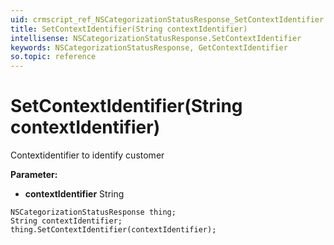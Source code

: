 ```yaml
---
uid: crmscript_ref_NSCategorizationStatusResponse_SetContextIdentifier
title: SetContextIdentifier(String contextIdentifier)
intellisense: NSCategorizationStatusResponse.SetContextIdentifier
keywords: NSCategorizationStatusResponse, GetContextIdentifier
so.topic: reference
---
```


# SetContextIdentifier(String contextIdentifier)

Contextidentifier to identify customer

**Parameter:** 
 - **contextIdentifier** String

```crmscript
NSCategorizationStatusResponse thing;
String contextIdentifier;
thing.SetContextIdentifier(contextIdentifier);
```

